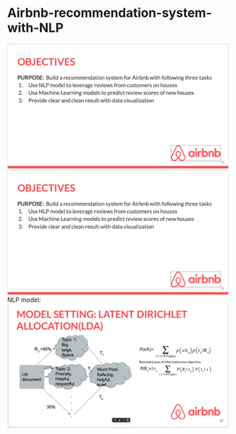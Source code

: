 # Airbnb-recommendation-system-with-NLP
![alt text](https://github.com/yesbo/Airbnb-recommendation-system-with-NLP/blob/master/Output/Output%20image/objectives.png)
![alt text](https://github.com/yesbo/Airbnb-recommendation-system-with-NLP/blob/master/Output/Output%20image/objectives.png)
NLP model: 
![alt text](https://github.com/yesbo/Airbnb-recommendation-system-with-NLP/blob/master/Output/Output%20image/LDA1.png)
